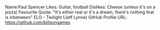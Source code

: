 Name:Paul Spencer
Likes: Guitar, football
Dislikes: Cheese (unless it's on a pizza)
Favourite Quote: "It's either real or it's a dream, there's nothing that is inbetween" ELO - Twilight (Jeff Lynne)
GitHub Profile URL: https://github.com/billsongames
